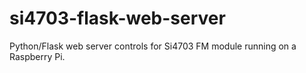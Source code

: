 si4703-flask-web-server
==============

Python/Flask web server controls for Si4703 FM module running on a Raspberry Pi.
